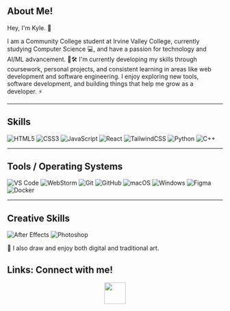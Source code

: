 ## About Me!

Hey, I'm Kyle. 👋

I am a Community College student at Irvine Valley College, currently studying Computer Science 💻, and have a passion for technology and AI/ML advancement. 🤖🛠️
I'm currently developing my skills through coursework, personal projects, and consistent learning in areas like web development and software engineering.
I enjoy exploring new tools, software development, and building things that help me grow as a developer. ⚡




---

## Skills
![HTML5](https://img.shields.io/badge/HTML5-E34F26?style=for-the-badge&logo=html5&logoColor=white)
![CSS3](https://img.shields.io/badge/CSS3-1572B6?style=for-the-badge&logo=css3&logoColor=white)
![JavaScript](https://img.shields.io/badge/JavaScript-F7DF1E?style=for-the-badge&logo=javascript&logoColor=black)
![React](https://img.shields.io/badge/React-20232A?style=for-the-badge&logo=react&logoColor=61DAFB)
![TailwindCSS](https://img.shields.io/badge/TailwindCSS-06B6D4?style=for-the-badge&logo=tailwindcss&logoColor=white)
![Python](https://img.shields.io/badge/Python-3776AB?style=for-the-badge&logo=python&logoColor=white)
![C++](https://img.shields.io/badge/C++-00599C?style=for-the-badge&logo=cplusplus&logoColor=white)

---

## Tools / Operating Systems
![VS Code](https://img.shields.io/badge/VS%20Code-007ACC?style=flat&logo=visual-studio-code&logoColor=white)
![WebStorm](https://img.shields.io/badge/WebStorm-000000?style=flat&logo=webstorm&logoColor=white)
![Git](https://img.shields.io/badge/Git-F05032?style=flat&logo=git&logoColor=white)
![GitHub](https://img.shields.io/badge/GitHub-181717?style=flat&logo=github&logoColor=white)
![macOS](https://img.shields.io/badge/macOS-000000?style=flat&logo=apple&logoColor=white)
![Windows](https://img.shields.io/badge/Windows-0078D6?style=flat&logo=windows&logoColor=white)
![Figma](https://img.shields.io/badge/Figma-000000?style=flat&logo=figma&logoColor=white)
![Docker](https://img.shields.io/badge/Docker-2496ED?style=flat&logo=docker&logoColor=white)

---

## Creative Skills
![After Effects](https://img.shields.io/badge/After%20Effects-9999FF?style=flat&logo=adobeaftereffects&logoColor=white)
![Photoshop](https://img.shields.io/badge/Photoshop-31A8FF?style=flat&logo=adobephotoshop&logoColor=white)

🎨 I also draw and enjoy both digital and traditional art.


## Links: Connect with me!
<p align="center">
  <a href="https://www.linkedin.com/in/kyle-pajouhesh-766885341/">
    <img src="https://cdn.jsdelivr.net/gh/devicons/devicon/icons/linkedin/linkedin-original.svg" width="50"/>
  </a>
</p>


